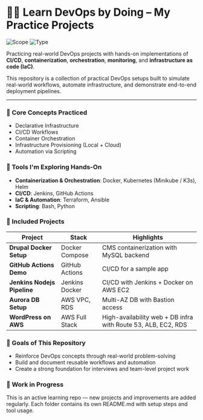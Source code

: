 # 👨‍💻 Learn DevOps by Doing – My Practice Projects

![Scope](https://img.shields.io/badge/Scope-Learning-orange?style=for-the-badge)
![Type](https://img.shields.io/badge/Type-Portfolio-blueviolet?style=for-the-badge)

Practicing real-world DevOps projects with hands-on implementations of **CI/CD**, **containerization**, **orchestration**, **monitoring**, and **infrastructure as code (IaC)**.

This repository is a collection of practical DevOps setups built to simulate real-world workflows, automate infrastructure, and demonstrate end-to-end deployment pipelines.

---

### 🧠 Core Concepts Practiced

- Declarative Infrastructure
- CI/CD Workflows
- Container Orchestration
- Infrastructure Provisioning (Local + Cloud)
- Automation via Scripting


### 🧰 Tools I'm Exploring Hands-On

- **Containerization & Orchestration**: Docker, Kubernetes (Minikube / K3s), Helm
- **CI/CD**: Jenkins, GitHub Actions
- **IaC & Automation**: Terraform, Ansible
- **Scripting**: Bash, Python


### 🧪 Included Projects

| Project                 | Stack          | Highlights                                                 |
|-------------------------|----------------|------------------------------------------------------------|
| **Drupal Docker Setup** | Docker Compose | CMS containerization with MySQL backend                    |
| **GitHub Actions Demo** | GitHub Actions | CI/CD for a sample app                                     |
| **Jenkins Nodejs Pipeline**  | Jenkins Docker   | CI/CD with Jenkins + Docker on AWS EC2              |
| **Aurora DB Setup**     | AWS VPC, RDS   | Multi-AZ DB with Bastion access                            |
| **WordPress on AWS**    | AWS Full Stack | High-availability web + DB infra with Route 53, ALB, EC2, RDS |


### 🎯 Goals of This Repository

- Reinforce DevOps concepts through real-world problem-solving
- Build and document reusable workflows and automation
- Create a strong foundation for interviews and team-level project work


### 🚧 Work in Progress

This is an active learning repo — new projects and improvements are added regularly.
Each folder contains its own README.md with setup steps and tool usage.
